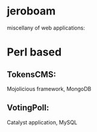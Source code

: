 jeroboam
========

miscellany of web applications:

Perl based
==========

TokensCMS:
---------

Mojolicious framework, MongoDB

VotingPoll:
----------

Catalyst application, MySQL


